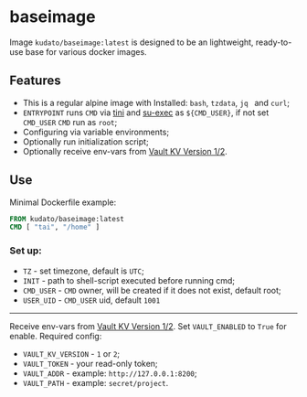 # baseimage

Image ```kudato/baseimage:latest``` is designed to be an lightweight, ready-to-use base for various docker images.

## Features

- This is a regular alpine image with Installed: ```bash```, ```tzdata```, ```jq ```  and ```curl```;
- ```ENTRYPOINT``` runs ```CMD``` via [tini](https://github.com/krallin/tini) and [su-exec](https://github.com/ncopa/su-exec) as ```${CMD_USER}```, if not set ```CMD_USER```  ```CMD``` run as ```root```;
- Configuring via variable environments;
- Optionally run initialization script;
- Optionally receive env-vars from [Vault KV Version 1/2](https://www.vaultproject.io/docs/secrets/kv/index.html).

## Use

Minimal Dockerfile example:
```dockerfile
FROM kudato/baseimage:latest
CMD [ "tai", "/home" ]
```

### Set up:
- ```TZ``` - set timezone, default is ```UTC```;
- ```INIT``` - path to shell-script executed before running cmd;
- ```CMD_USER``` - ```CMD``` owner, will be created if it does not exist, default root;
- ```USER_UID``` - ```CMD_USER``` uid, default ```1001```

-----

Receive env-vars from [Vault KV Version 1/2](https://www.vaultproject.io/docs/secrets/kv/index.html).
Set ```VAULT_ENABLED``` to ```True``` for enable.
Required config:

- ```VAULT_KV_VERSION``` - ```1``` or ```2```;
- ```VAULT_TOKEN``` - your read-only token;
- ```VAULT_ADDR``` - example: ```http://127.0.0.1:8200```;
- ```VAULT_PATH``` - example: ```secret/project```.
